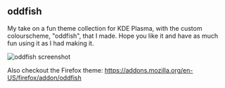 ## oddfish

My take on a fun theme collection for KDE Plasma, with the custom colourscheme, "oddfish", that I made. Hope you like it and have as much fun using it as I had making it.


![oddfish screenshot](https://github.com/user-attachments/assets/a41024e7-de88-4d12-8da7-4711d5754663)




Also checkout the Firefox theme:
https://addons.mozilla.org/en-US/firefox/addon/oddfish
